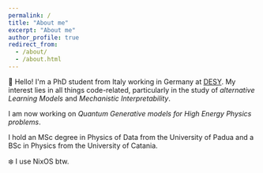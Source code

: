 ```yaml
---
permalink: /
title: "About me"
excerpt: "About me"
author_profile: true
redirect_from: 
  - /about/
  - /about.html
---
```


👋 Hello! I'm a PhD student from Italy working in Germany at [DESY](https://www.desy.de/). My interest lies in all things code-related, particularly in the study of _alternative Learning Models_ and _Mechanistic Interpretability_.

I am now working on _Quantum Generative models for High Energy Physics problems_.

I hold an MSc degree in Physics of Data from the University of Padua and a BSc in Physics from the University of Catania.

❄️ I use NixOS btw.